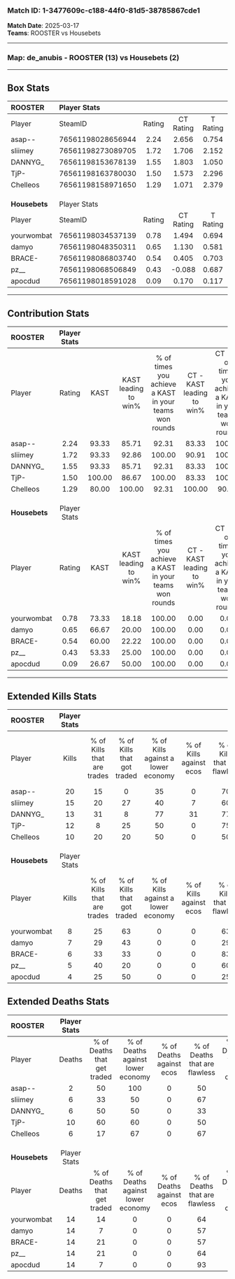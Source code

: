 ### Match ID: 1-3477609c-c188-44f0-81d5-38785867cde1  
**Match Date**: 2025-03-17  
**Teams**: ROOSTER vs Housebets  

---  

### **Map**: de_anubis - ROOSTER (13) vs Housebets (2)  
---  

## Box Stats  

| **ROOSTER**   | Player Stats      |        |           |          |        |       |       |         |        |       |     |
| :- | :- | :-: | :-: | :-: | :-: | :-: | :-: | :-: | :-: | :-: | :-: |
| Player        | SteamID           | Rating | CT Rating | T Rating |  KAST  |  ADR  | Kills | Assists | Deaths |  K/D  | HS% |
| asap--        | 76561198028656944 |  2.24  |   2.656   |  0.754   | 93.33  | 123.6 |  20   |    3    |   2    | 10.00 | 40  |
| sliimey       | 76561198273089705 |  1.72  |   1.706   |  2.152   | 93.33  | 97.0  |  15   |    3    |   6    | 2.50  | 40  |
| DANNYG_       | 76561198153678139 |  1.55  |   1.803   |  1.050   | 93.33  | 75.3  |  13   |    4    |   6    | 2.17  | 30  |
| TjP-          | 76561198163780030 |  1.50  |   1.573   |  2.296   | 100.00 | 103.2 |  12   |    7    |   10   | 1.20  | 75  |
| Chelleos      | 76561198158971650 |  1.29  |   1.071   |  2.379   | 80.00  | 78.3  |  10   |    5    |   6    | 1.67  | 50  |
|               |                   |        |           |          |        |       |       |         |        |       |     |
|               |                   |        |           |          |        |       |       |         |        |       |     |
|               |                   |        |           |          |        |       |       |         |        |       |     |
| **Housebets** | Player Stats      |        |           |          |        |       |       |         |        |       |     |
| Player        | SteamID           | Rating | CT Rating | T Rating |  KAST  |  ADR  | Kills | Assists | Deaths |  K/D  | HS% |
| yourwombat    | 76561198034537139 |  0.78  |   1.494   |  0.694   | 73.33  | 60.5  |   8   |    4    |   14   | 0.57  | 62  |
| damyo         | 76561198048350311 |  0.65  |   1.130   |  0.581   | 66.67  | 55.6  |   7   |    3    |   14   | 0.50  | 71  |
| BRACE-        | 76561198086803740 |  0.54  |   0.405   |  0.703   | 60.00  | 50.8  |   6   |    4    |   14   | 0.43  | 66  |
| pz__          | 76561198068506849 |  0.43  |  -0.088   |  0.687   | 53.33  | 53.2  |   5   |    2    |   14   | 0.36  | 40  |
| apocdud       | 76561198018591028 |  0.09  |   0.170   |  0.117   | 26.67  | 31.7  |   4   |    0    |   14   | 0.29  | 25  |
---  

## Contribution Stats  

| **ROOSTER**   | Player Stats |        |                      |                                                        |                           |                                                             |                          |                                                            |
| :- | :-: | :-: | :-: | :-: | :-: | :-: | :-: | :-: |
| Player        |    Rating    |  KAST  | KAST leading to win% | % of times you achieve a KAST in your teams won rounds | CT - KAST leading to win% | CT - % of times you achieve a KAST in your teams won rounds | T - KAST leading to win% | T - % of times you achieve a KAST in your teams won rounds |
| asap--        |     2.24     | 93.33  |        85.71         |                         92.31                          |           83.33           |                           100.00                            |          100.00          |                           66.67                            |
| sliimey       |     1.72     | 93.33  |        92.86         |                         100.00                         |           90.91           |                           100.00                            |          100.00          |                           100.00                           |
| DANNYG_       |     1.55     | 93.33  |        85.71         |                         92.31                          |           83.33           |                           100.00                            |          100.00          |                           66.67                            |
| TjP-          |     1.50     | 100.00 |        86.67         |                         100.00                         |           83.33           |                           100.00                            |          100.00          |                           100.00                           |
| Chelleos      |     1.29     | 80.00  |        100.00        |                         92.31                          |          100.00           |                            90.00                            |          100.00          |                           100.00                           |
|               |              |        |                      |                                                        |                           |                                                             |                          |                                                            |
|               |              |        |                      |                                                        |                           |                                                             |                          |                                                            |
|               |              |        |                      |                                                        |                           |                                                             |                          |                                                            |
| **Housebets** | Player Stats |        |                      |                                                        |                           |                                                             |                          |                                                            |
| Player        |    Rating    |  KAST  | KAST leading to win% | % of times you achieve a KAST in your teams won rounds | CT - KAST leading to win% | CT - % of times you achieve a KAST in your teams won rounds | T - KAST leading to win% | T - % of times you achieve a KAST in your teams won rounds |
| yourwombat    |     0.78     | 73.33  |        18.18         |                         100.00                         |           0.00            |                            0.00                             |          22.22           |                           100.00                           |
| damyo         |     0.65     | 66.67  |        20.00         |                         100.00                         |           0.00            |                            0.00                             |          28.57           |                           100.00                           |
| BRACE-        |     0.54     | 60.00  |        22.22         |                         100.00                         |           0.00            |                            0.00                             |          25.00           |                           100.00                           |
| pz__          |     0.43     | 53.33  |        25.00         |                         100.00                         |           0.00            |                            0.00                             |          28.57           |                           100.00                           |
| apocdud       |     0.09     | 26.67  |        50.00         |                         100.00                         |           0.00            |                            0.00                             |          66.67           |                           100.00                           |
---  

## Extended Kills Stats  

| **ROOSTER**   | Player Stats |                            |                            |                                    |                         |                              |                                 |                                       |                    |           |
| :- | :-: | :-: | :-: | :-: | :-: | :-: | :-: | :-: | :-: | :-: |
| Player        |    Kills     | % of Kills that are trades | % of Kills that got traded | % of Kills against a lower economy | % of Kills against ecos | % of Kills that are flawless | % of Kills that are close duels | % of Kills that are assisted by flash | Pistol Round Kills | AWP Kills |
| asap--        |      20      |             15             |             0              |                 35                 |            0            |              70              |                0                |                   5                   |         2          |     0     |
| sliimey       |      15      |             20             |             27             |                 40                 |            7            |              60              |                0                |                   7                   |         1          |     0     |
| DANNYG_       |      13      |             31             |             8              |                 77                 |           31            |              77              |                0                |                   0                   |         0          |     0     |
| TjP-          |      12      |             8              |             25             |                 50                 |            0            |              75              |                8                |                   0                   |         5          |     0     |
| Chelleos      |      10      |             20             |             20             |                 50                 |            0            |              50              |                0                |                   0                   |         2          |     5     |
|               |              |                            |                            |                                    |                         |                              |                                 |                                       |                    |           |
|               |              |                            |                            |                                    |                         |                              |                                 |                                       |                    |           |
|               |              |                            |                            |                                    |                         |                              |                                 |                                       |                    |           |
| **Housebets** | Player Stats |                            |                            |                                    |                         |                              |                                 |                                       |                    |           |
| Player        |    Kills     | % of Kills that are trades | % of Kills that got traded | % of Kills against a lower economy | % of Kills against ecos | % of Kills that are flawless | % of Kills that are close duels | % of Kills that are assisted by flash | Pistol Round Kills | AWP Kills |
| yourwombat    |      8       |             25             |             63             |                 0                  |            0            |              63              |                0                |                   0                   |         0          |     0     |
| damyo         |      7       |             29             |             43             |                 0                  |            0            |              29              |               14                |                  14                   |         1          |     0     |
| BRACE-        |      6       |             33             |             33             |                 0                  |            0            |              83              |               17                |                   0                   |         0          |     0     |
| pz__          |      5       |             40             |             20             |                 0                  |            0            |              60              |               20                |                  40                   |         0          |     1     |
| apocdud       |      4       |             25             |             50             |                 0                  |            0            |              25              |                0                |                  25                   |         0          |     0     |
## Extended Deaths Stats  

| **ROOSTER**   | Player Stats |                             |                                   |                          |                               |                            |                           |               |
| :- | :-: | :-: | :-: | :-: | :-: | :-: | :-: | :-: |
| Player        |    Deaths    | % of Deaths that get traded | % of Deaths against lower economy | % of Deaths against ecos | % of Deaths that are flawless | % of Deaths that are close | % of Deaths while blinded | Deaths to AWP |
| asap--        |      2       |             50              |                100                |            0             |              50               |             0              |             0             |       0       |
| sliimey       |      6       |             33              |                50                 |            0             |              67               |             17             |             0             |       1       |
| DANNYG_       |      6       |             50              |                50                 |            0             |              33               |             0              |            17             |       0       |
| TjP-          |      10      |             60              |                60                 |            0             |              50               |             20             |            30             |       0       |
| Chelleos      |      6       |             17              |                67                 |            0             |              67               |             0              |             0             |       0       |
|               |              |                             |                                   |                          |                               |                            |                           |               |
|               |              |                             |                                   |                          |                               |                            |                           |               |
|               |              |                             |                                   |                          |                               |                            |                           |               |
| **Housebets** | Player Stats |                             |                                   |                          |                               |                            |                           |               |
| Player        |    Deaths    | % of Deaths that get traded | % of Deaths against lower economy | % of Deaths against ecos | % of Deaths that are flawless | % of Deaths that are close | % of Deaths while blinded | Deaths to AWP |
| yourwombat    |      14      |             14              |                 0                 |            0             |              64               |             0              |             0             |       0       |
| damyo         |      14      |              7              |                 0                 |            0             |              57               |             0              |             7             |       3       |
| BRACE-        |      14      |             21              |                 0                 |            0             |              57               |             0              |             0             |       0       |
| pz__          |      14      |             21              |                 0                 |            0             |              64               |             7              |             7             |       1       |
| apocdud       |      14      |              7              |                 0                 |            0             |              93               |             0              |             0             |       1       |
